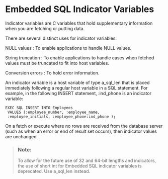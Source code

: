 <!-- loio3bd546476c5f1014b357ee35550658b2 -->

# Embedded SQL Indicator Variables

Indicator variables are C variables that hold supplementary information when you are fetching or putting data.

There are several distinct uses for indicator variables:

NULL values
:   To enable applications to handle NULL values.

String truncation
:   To enable applications to handle cases when fetched values must be truncated to fit into host variables.

Conversion errors
:   To hold error information.

An indicator variable is a host variable of type a\_sql\_len that is placed immediately following a regular host variable in a SQL statement. For example, in the following INSERT statement, :ind\_phone is an indicator variable:

```
EXEC SQL INSERT INTO Employees
 VALUES (:employee_number, :employee_name,
 :employee_initials, :employee_phone:ind_phone );
```

On a fetch or execute where no rows are received from the database server \(such as when an error or end of result set occurs\), then indicator values are unchanged.

> ### Note:  
> To allow for the future use of 32 and 64-bit lengths and indicators, the use of short int for Embedded SQL indicator variables is deprecated. Use a\_sql\_len instead.

